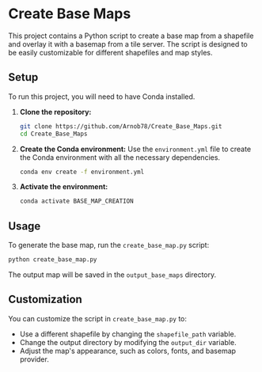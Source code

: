 # Create Base Maps

This project contains a Python script to create a base map from a shapefile and overlay it with a basemap from a tile server. The script is designed to be easily customizable for different shapefiles and map styles.

## Setup

To run this project, you will need to have Conda installed.

1.  **Clone the repository:**
    ```bash
    git clone https://github.com/Arnob78/Create_Base_Maps.git
    cd Create_Base_Maps
    ```

2.  **Create the Conda environment:**
    Use the `environment.yml` file to create the Conda environment with all the necessary dependencies.
    ```bash
    conda env create -f environment.yml
    ```

3.  **Activate the environment:**
    ```bash
    conda activate BASE_MAP_CREATION
    ```

## Usage

To generate the base map, run the `create_base_map.py` script:
```bash
python create_base_map.py
```

The output map will be saved in the `output_base_maps` directory.

## Customization

You can customize the script in `create_base_map.py` to:
*   Use a different shapefile by changing the `shapefile_path` variable.
*   Change the output directory by modifying the `output_dir` variable.
*   Adjust the map's appearance, such as colors, fonts, and basemap provider.
